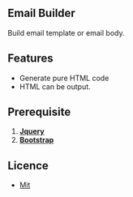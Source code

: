 
## Email Builder

Build email template or email body.

## Features

- Generate pure HTML code
- HTML can be output.

## Prerequisite

1. **[Jquery](https://nodejs.org/en/)**
1. **[Bootstrap](https://nodejs.org/en/)**

## Licence 

- [Mit](docs/structure.md)